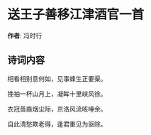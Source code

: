 # 送王子善移江津酒官一首

**作者**: 冯时行

## 诗词内容

相看相别意何如，见事蜂生正要渠。

挽袖一杯山月上，凝眸十里峡风徐。

衣冠苗裔烟尘际，京洛风流咳唾余。

自此清愁欺老得，逢君重见为驱除。

